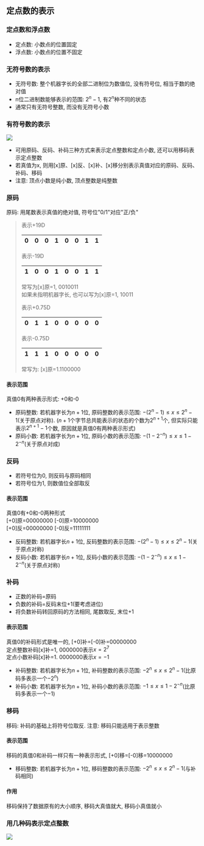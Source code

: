 ## 定点数的表示

### 定点数和浮点数

- 定点数: 小数点的位置固定
- 浮点数: 小数点的位置不固定

### 无符号数的表示

- 无符号数: 整个机器字长的全部二进制位为数值位, 没有符号位, 相当于数的绝对值
- n位二进制数能够表示的范围: $2^n-1$, 有$2^n$种不同的状态
- 通常只有无符号整数, 而没有无符号小数

### 有符号数的表示

![](https://github.com/Ricolxwz/Computer-Organization-408/blob/main/Computer-Organization%20WD/Data%20representation%20and%20operation/SVG/Fixed-point%20representation1.drawio.svg)

- 可用原码、反码、补码三种方式来表示定点整数和定点小数, 还可以用移码表示定点整数
- 若真值为x, 则用[x]原、[x]反、[x]补、[x]移分别表示真值对应的原码、反码、补码、移码
- 注意: 顶点小数是纯小数, 顶点整数是纯整数

### 原码

原码: 用尾数表示真值的绝对值, 符号位"0/1"对应"正/负"

> 表示+19D
> 
> |0|0|0|1|0|0|1|1|
> |-|-|-|-|-|-|-|-|
> 
> 表示-19D
>
> |1|0|0|1|0|0|1|1|
> |-|-|-|-|-|-|-|-|
> 
> 常写为[x]原=1, 0010011
> <br> 如果未指明机器字长, 也可以写为[x]原=1, 10011
> 
> 表示+0.75D
>
> |0|1|1|0|0|0|0|0|
> |-|-|-|-|-|-|-|-|
> 
> 表示-0.75D
> 
> |1|1|1|0|0|0|0|0|
> |-|-|-|-|-|-|-|-|
> 
> 常写为: [x]原=1.1100000

#### 表示范围

真值0有两种表示形式: +0和-0

- 原码整数: 若机器字长为$n+1$位, 原码整数的表示范围: $-(2^n-1)\leq x \leq 2^n-1$(关于原点对称). ($n+1$个字节总共能表示的状态的个数为$2^{n+1}$个, 但实际只能表示$2^{n+1}-1$个数, 原因就是真值0有两种表示形式)
- 原码小数: 若机器字长为$n+1$位, 原码小数的表示范围: $-(1-2^{-n})\leq x\leq 1-2^{-n}$(关于原点对成)

### 反码

- 若符号位为0, 则反码与原码相同
- 若符号位为1, 则数值位全部取反

#### 表示范围

真值0有+0和-0两种形式
<br> [+0]原=00000000 [-0]原=10000000
<br> [+0]反=00000000 [-0]反=11111111

- 反码整数: 若机器字长$n+1$位, 反码整数的表示范围: $-(2^n-1)\leq x\leq 2^n-1$(关于原点对称)
- 反码小数: 若机器字长$n+1$位, 反码小数的表示范围: $-(1-2^{-n})\leq x\leq 1-2^{-n}$(关于原点对称)

### 补码

- 正数的补码=原码
- 负数的补码=反码末位+1(要考虑进位)
- 将负数补码转回原码的方法相同, 尾数取反, 末位+1

#### 表示范围

真值0的补码形式是唯一的, [+0]补=[-0]补=00000000
<br> 定点整数补码[x]补=1, 0000000表示$x=2^7$
<br> 定点小数补码[x]补=1. 0000000表示$x=-1$

- 补码整数: 若机器字长为$n+1$位, 补码整数的表示范围: $-2^n\leq x\leq 2^n-1$(比原码多表示一个$-2^n$)
- 补码小数: 若机器字长为$n+1$位, 补码小数的表示范围: $-1\leq x\leq 1-2^{-n}$(比原码多表示一个$-1$)

### 移码

移码: 补码的基础上将符号位取反. 注意: 移码只能适用于表示整数

#### 表示范围

移码的真值0和补码一样只有一种表示形式, [+0]移=[-0]移=10000000

- 移码整数: 若机器字长为$n+1$位, 移码整数的表示范围: $-2^n\leq x\leq 2^n-1$(与补码相同)

#### 作用

移码保持了数据原有的大小顺序, 移码大真值就大, 移码小真值就小

### 用几种码表示定点整数

![](https://github.com/Ricolxwz/Computer-Organization-408/blob/main/Computer-Organization%20WD/Data%20representation%20and%20operation/IMG/Fixed-point%20representation2.png)